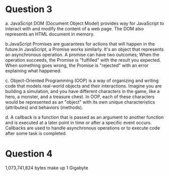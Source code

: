 ﻿

# Question 3
a. JavaScript DOM (Document Object Model) provides way for JavaScript to interact with and modify the content of a web page.
  The DOM also represents an HTML document in memory.

b.JavaScript Promises are guarantees for actions that will happen in the future.In JavaScript, a Promise works similarly.
 It's an object that represents an asynchronous operation. A promise can have two outcomes;
 When the operation succeeds, the Promise is "fulfilled" with the result you expected.
 When something goes wrong, the Promise is "rejected" with an error explaining what happened.

c. Object-Oriented Programming (OOP) is a way of organizing and writing code that models real-world objects and their interactions.
Imagine you are building a simulation, and you have different characters in the game, like a hero, a monster, and a treasure chest.
In OOP, each of these characters would be represented as an "object" with its own unique characteristics (attributes) and behaviors (methods).

d. A callback is a function that is passed as an argument to another function and is executed at a later point in time or after a specific event occurs.
  Callbacks are used to handle asynchronous operations or to execute code after some task is completed.




# Question 4
1,073,741,824 bytes make up 1 Gigabyte
